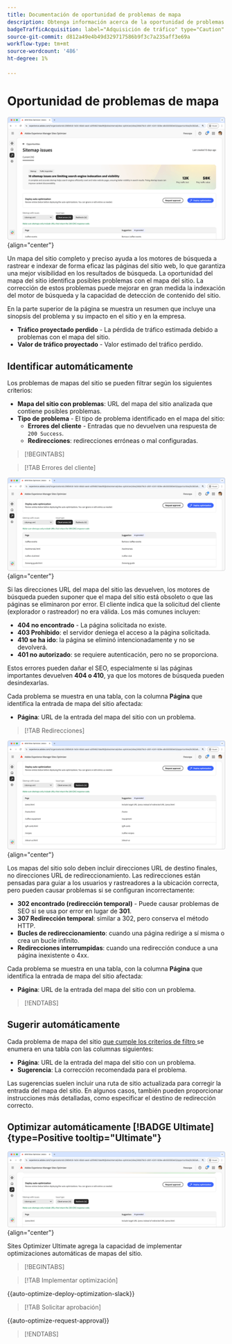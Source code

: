 ```yaml
---
title: Documentación de oportunidad de problemas de mapa
description: Obtenga información acerca de la oportunidad de problemas de mapa del sitio y cómo utilizarla para mejorar la adquisición de tráfico.
badgeTrafficAcquisition: label="Adquisición de tráfico" type="Caution" url="../../opportunity-types/traffic-acquisition.md" tooltip="Adquisición de tráfico"
source-git-commit: d812a49e4b49d329717586b9f3c7a235aff3e69a
workflow-type: tm+mt
source-wordcount: '486'
ht-degree: 1%

---
```



# Oportunidad de problemas de mapa

![Oportunidad de problemas de mapa del sitio](./assets/sitemap-issues/hero.png){align="center"}

Un mapa del sitio completo y preciso ayuda a los motores de búsqueda a rastrear e indexar de forma eficaz las páginas del sitio web, lo que garantiza una mejor visibilidad en los resultados de búsqueda. La oportunidad del mapa del sitio identifica posibles problemas con el mapa del sitio. La corrección de estos problemas puede mejorar en gran medida la indexación del motor de búsqueda y la capacidad de detección de contenido del sitio.

En la parte superior de la página se muestra un resumen que incluye una sinopsis del problema y su impacto en el sitio y en la empresa.

* **Tráfico proyectado perdido** - La pérdida de tráfico estimada debido a problemas con el mapa del sitio.
* **Valor de tráfico proyectado** - Valor estimado del tráfico perdido.

## Identificar automáticamente

Los problemas de mapas del sitio se pueden filtrar según los siguientes criterios:

* **Mapa del sitio con problemas**: URL del mapa del sitio analizada que contiene posibles problemas.
* **Tipo de problema** - El tipo de problema identificado en el mapa del sitio:
   * **Errores del cliente** - Entradas que no devuelven una respuesta de `200 Success`.
   * **Redirecciones**: redirecciones erróneas o mal configuradas.

>[!BEGINTABS]

>[!TAB Errores del cliente]

![Identificar automáticamente los errores de cliente de mapa del sitio](./assets/sitemap-issues/auto-identify-client-errors.png){align="center"}

Si las direcciones URL del mapa del sitio las devuelven, los motores de búsqueda pueden suponer que el mapa del sitio está obsoleto o que las páginas se eliminaron por error. El cliente indica que la solicitud del cliente (explorador o rastreador) no era válida. Los más comunes incluyen:

* **404 no encontrado** - La página solicitada no existe.
* **403 Prohibido**: el servidor deniega el acceso a la página solicitada.
* **410 se ha ido**: la página se eliminó intencionadamente y no se devolverá.
* **401 no autorizado**: se requiere autenticación, pero no se proporciona.

Estos errores pueden dañar el SEO, especialmente si las páginas importantes devuelven **404 o 410**, ya que los motores de búsqueda pueden desindexarlas.

Cada problema se muestra en una tabla, con la columna **Página** que identifica la entrada de mapa del sitio afectada:

* **Página**: URL de la entrada del mapa del sitio con un problema.

>[!TAB Redirecciones]

![Identificar automáticamente los errores de cliente de mapa del sitio](./assets/sitemap-issues/auto-identify-redirects.png){align="center"}

Los mapas del sitio solo deben incluir direcciones URL de destino finales, no direcciones URL de redireccionamiento. Las redirecciones están pensadas para guiar a los usuarios y rastreadores a la ubicación correcta, pero pueden causar problemas si se configuran incorrectamente:

* **302 encontrado (redirección temporal)** - Puede causar problemas de SEO si se usa por error en lugar de **301**.
* **307 Redirección temporal**: similar a 302, pero conserva el método HTTP.
* **Bucles de redireccionamiento**: cuando una página redirige a sí misma o crea un bucle infinito.
* **Redirecciones interrumpidas**: cuando una redirección conduce a una página inexistente o 4xx.

Cada problema se muestra en una tabla, con la columna **Página** que identifica la entrada de mapa del sitio afectada:

* **Página**: URL de la entrada del mapa del sitio con un problema.

>[!ENDTABS]

## Sugerir automáticamente

Cada problema de mapa del sitio [ que cumple los criterios de filtro ](#auto-identify) se enumera en una tabla con las columnas siguientes:

* **Página**: URL de la entrada del mapa del sitio con un problema.
* **Sugerencia**: La corrección recomendada para el problema.

Las sugerencias suelen incluir una ruta de sitio actualizada para corregir la entrada del mapa del sitio. En algunos casos, también pueden proporcionar instrucciones más detalladas, como especificar el destino de redirección correcto.

## Optimizar automáticamente [!BADGE Ultimate]{type=Positive tooltip="Ultimate"}


![Problemas de optimización automática del mapa del sitio](./assets/sitemap-issues/auto-optimize.png){align="center"}

Sites Optimizer Ultimate agrega la capacidad de implementar optimizaciones automáticas de mapas del sitio.

>[!BEGINTABS]

>[!TAB Implementar optimización]

{{auto-optimize-deploy-optimization-slack}}

>[!TAB Solicitar aprobación]

{{auto-optimize-request-approval}}

>[!ENDTABS]
